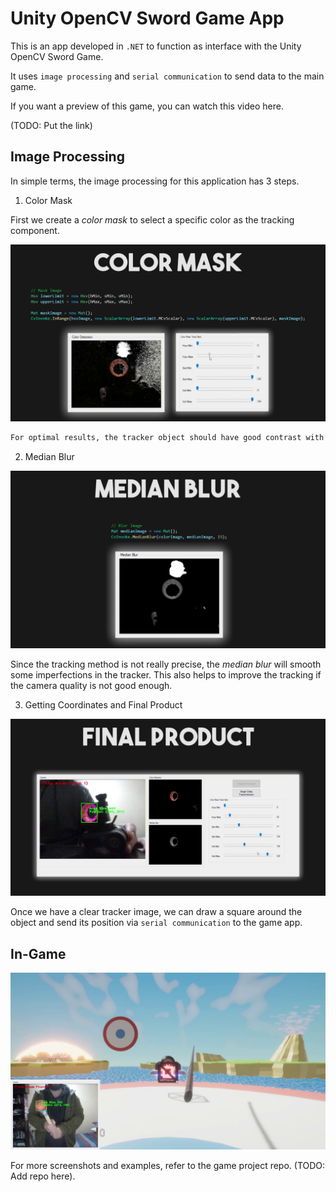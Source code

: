 # Unity OpenCV Sword Game App

This is an app developed in `.NET` to function as interface with the Unity OpenCV Sword Game.

It uses `image processing` and `serial communication` to send data to the main game.

If you want a preview of this game, you can watch this video here.

(TODO: Put the link)

## Image Processing

In simple terms, the image processing for this application has 3 steps.

1. Color Mask

First we create a _color mask_ to select a specific color as the tracking component.

<p aling='center'><img src='resources\0-sc-color-mask.png'></p>

```txt
For optimal results, the tracker object should have good contrast with the background. In the final test of the game, I used an orange ball as a tracker.
```

2. Median Blur

<p aling='center'><img src='resources\1-sc-median-blur.png'></p>

Since the tracking method is not really precise, the _median blur_ will smooth some imperfections in the tracker. This also helps to improve the tracking if the camera quality is not good enough.

3. Getting Coordinates and Final Product

<p aling='center'><img src='resources\2-sc-final-product.png'></p>

Once we have a clear tracker image, we can draw a square around the object and send its position via `serial communication` to the game app.

## In-Game

<p aling='center'><img src='resources\sc-game.png'></p>

For more screenshots and examples, refer to the game project repo. (TODO: Add repo here).


